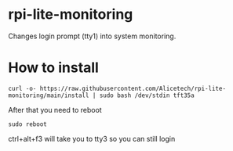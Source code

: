 # rpi-lite-monitoring
Changes login prompt (tty1)  into system monitoring.

# How to install
```
curl -o- https://raw.githubusercontent.com/Alicetech/rpi-lite-monitoring/main/install | sudo bash /dev/stdin tft35a
```
After that you need to reboot
```
sudo reboot
```

ctrl+alt+f3 will take you to tty3 so you can still login
